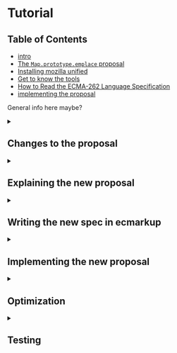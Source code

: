 # Tutorial

## Table of Contents
- [intro](./README.md)
- [The `Map.prototype.emplace` proposal](./tutorial/initial-proposal.md)
- [Installing mozilla unified](./tutorial/installing-mozilla-unified.md)
- [Get to know the tools](./tutorial/tools.md)
- [How to Read the ECMA-262 Language Specification](./tutorial/reading-Ecma262-specs.md)
- [implementing the proposal](./tutorial/implementation.md)


General info here maybe?


<details>
   <summary><h2>Changes to the proposal</h2></summary>
</details>

<details>
   <summary><h2>Explaining the new proposal</h2></summary>

   - simplicity over functionality etc
</details>


<details>
   <summary><h2>Writing the new spec in ecmarkup</h2></summary>
</details>
 
<details>
   <summary><h2>Implementing the new proposal</h2></summary>
</details>

<details>
   <summary><h2>Optimization</h2></summary>
</details>

<details>
   <summary><h2>Testing</h2></summary>
   - functionality should be tested before optimization?
</details>

